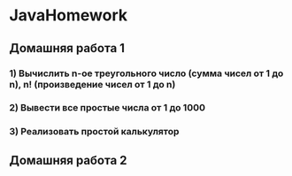 ﻿# JavaHomework
## Домашняя работа 1
### 1) Вычислить n-ое треугольного число (сумма чисел от 1 до n), n! (произведение чисел от 1 до n)
### 2) Вывести все простые числа от 1 до 1000
### 3) Реализовать простой калькулятор
## Домашняя работа 2
